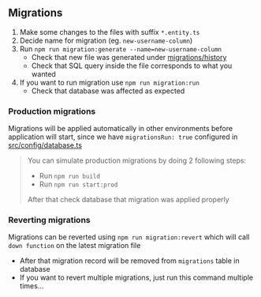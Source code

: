 ## Migrations

1. Make some changes to the files with suffix `*.entity.ts`
2. Decide name for migration (eg. `new-username-column`)
3. Run `npm run migration:generate --name=new-username-column`
   - Check that new file was generated under [migrations/history](migrations/history)
   - Check that SQL query inside the file corresponds to what you wanted
4. If you want to run migration use `npm run migration:run`
   - Check that database was affected as expected

### Production migrations

Migrations will be applied automatically in other environments before application will start, since
we have `migrationsRun: true` configured in [src/config/database.ts](src/config/database.ts)

> You can simulate production migrations by doing 2 following steps:
>
> - Run `npm run build`
> - Run `npm run start:prod`
>
> After that check database that migration was applied properly

### Reverting migrations

Migrations can be reverted using `npm run migration:revert` which will call `down function` on the
latest migration file

- After that migration record will be removed from `migrations` table in database
- If you want to revert multiple migrations, just run this command multiple times...
